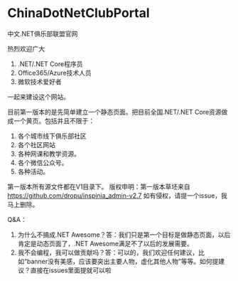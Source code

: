 # ChinaDotNetClubPortal
中文.NET俱乐部联盟官网

热烈欢迎广大
1. .NET/.NET Core程序员
1. Office365/Azure技术人员
1. 微软技术爱好者

一起来建设这个网站。

目前第一版本的是先简单建立一个静态页面。把目前全国.NET/.NET Core资源做成一个黄页。包括并且不限于：
1. 各个城市线下俱乐部社区
2. 各个社区网站
3. 各种网课和教学资源。
3. 各个微信公众号。
4. 各种活动。

第一版本所有源文件都在V1目录下。
版权申明：第一版本草坯来自 https://github.com/dropu/inspinia_admin-v2.7 如有侵权，请提一个issue，我马上删除。

Q&A：
1. 为什么不搞成.NET Awesome？答：我们只是第一个目标是做静态页面，以后肯定是动态页面了，.NET Awesome满足不了以后的发展需要。
2. 我不会编程，我可以做贡献吗？答：可以的，我们欢迎任何建议，比如“banner没有美感，应该要突出主要人物，虚化其他人物”等等。如何提建议？直接在issues里面提就可以啦